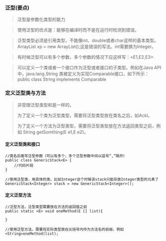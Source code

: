 ### 泛型(要点)

> 泛型是参数化类型的能力<br>

> 使用泛型的优点是：能够在编译时而不是在运行时检测到错误。 

> 泛型类型必须是引用类型，不能像int、double或者char这样的基本类型。ArrayList<int> xp = new ArrayList<int>();这是错误的写法。int需要换为Integer。

> 有时候泛型可以有多个参数，多个参数的情况下应这样写：<E1,E2,E3>

> 可以定义一个类或者一个接口作为泛型或者接口的子类型。例如在Java API中，java.lang.String 类被定义为实现Comparable接口，如下所示：public class String implements Comparable<String>

### 定义泛型类与方法

> 非受限泛型类型<E>和<E extends Object>是一样的。
>
> 为了定义一个类为泛型类型，需要将泛型类型放在类名之后，如Ackl<E>。
>
> 为了定义一个方法为泛型类型，需要将泛型类型放在方法返回类型之前，例如 <E> String getSomthing(E e1,E e2)。

#### 定义泛型类和接口
```
//类名后面写泛型参数（可以有多个，多个泛型参数中间以逗号“,”隔开）
public class GenericStack<E> {
    //代码片段
}

//使用泛型类，用具体的类，比如Integer这个时候该stack只能存放Integer类型的元素了
GenericStack<Integer> stack = new GenericStack<Integer>();
```
#### 定义泛型方法

```
//泛型方法，泛型类型需要放在方法的返回值之前
public static <E> void oneMethod(E [] list){
    
}

//使用泛型方法，需要将实际类型放在尖括号内作为方法名的前缀，例如
<String>oneMethod(list);
```
